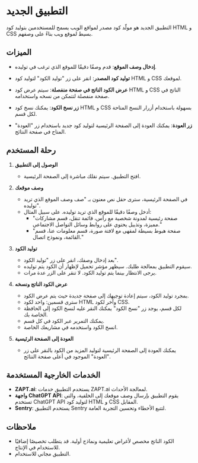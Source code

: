 # التطبيق الجديد

التطبيق الجديد هو مولّد كود مصدر لمواقع الويب يسمح للمستخدمين بتوليد كود HTML و CSS بسيط لموقع ويب بناءً على وصفهم.

## الميزات

- **إدخال وصف الموقع**: قدم وصفًا دقيقًا للموقع الذي ترغب في توليده.

- **توليد كود المصدر**: انقر على زر "توليد الكود" لتوليد كود HTML و CSS لموقعك.

- **عرض الكود الناتج في صفحة منفصلة**: سيتم عرض كود HTML و CSS الناتج في صفحة منفصلة لتتمكن من نسخه واستخدامه.

- **زر نسخ الكود**: يمكنك نسخ كود HTML و CSS بسهولة باستخدام أزرار النسخ المتاحة لكل قسم.

- **زر العودة**: يمكنك العودة إلى الصفحة الرئيسية لتوليد كود جديد باستخدام زر "العودة" المتاح في صفحة النتائج.

## رحلة المستخدم

1. **الوصول إلى التطبيق**
   - افتح التطبيق. سيتم نقلك مباشرة إلى الصفحة الرئيسية.

2. **وصف موقعك**
   - في الصفحة الرئيسية، سترى حقل نص معنون بـ "صف وصف الموقع الذي تريد توليده".
   - أدخل وصفًا دقيقًا للموقع الذي تريد توليده. على سبيل المثال:
     - "صفحة رئيسية لمدونة شخصية مع رأس، قائمة تنقل، قسم مشاركات مميزة، وتذييل يحتوي على روابط وسائل التواصل الاجتماعي."
     - "صفحة هبوط بسيطة لمقهى مع لافتة صورة، قسم معلومات عنا، قسم القائمة، ونموذج اتصال."

3. **توليد الكود**
   - بعد إدخال وصفك، انقر على زر "توليد الكود".
   - سيقوم التطبيق بمعالجة طلبك. سيظهر مؤشر تحميل لإظهار أن الكود يتم توليده.
   - يرجى الانتظار بينما يتم توليد الكود. لا تنقر على الزر عدة مرات.

4. **عرض الكود الناتج ونسخه**
   - بمجرد توليد الكود، سيتم إعادة توجيهك إلى صفحة جديدة حيث يتم عرض الكود.
   - سترى قسمين: واحد لكود HTML وآخر لكود CSS.
   - لكل قسم، يوجد زر "نسخ الكود" يمكنك النقر عليه لنسخ الكود إلى الحافظة الخاصة بك.
   - يمكنك التمرير عبر الكود في كل قسم.
   - انسخ الكود واستخدمه في مشاريعك الخاصة.

5. **العودة إلى الصفحة الرئيسية**
   - يمكنك العودة إلى الصفحة الرئيسية لتوليد المزيد من الكود بالنقر على زر "العودة" الموجود في أعلى صفحة النتائج.

## الخدمات الخارجية المستخدمة

- **ZAPT.ai**: يستخدم التطبيق خدمات ZAPT.ai لمعالجة الأحداث.
- **واجهة ChatGPT API**: يقوم التطبيق بإرسال وصف موقعك إلى الخلفية، والتي تستخدم ChatGPT API لتوليد كود HTML و CSS المقابل.
- **Sentry**: يستخدم التطبيق Sentry لتتبع الأخطاء وتحسين التجربة العامة.

## ملاحظات

- الكود الناتج مخصص لأغراض تعليمية ونماذج أولية. قد يتطلب تخصيصًا إضافيًا للاستخدام في الإنتاج.
- التطبيق مجاني للاستخدام.